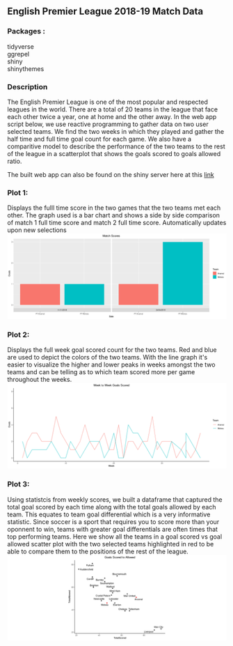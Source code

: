 ## English Premier League 2018-19 Match Data


### Packages :
tidyverse <br />
ggrepel <br />
shiny <br />
shinythemes <br />


### Description
The English Premier League is one of the most popular and respected leagues in the world. There are a total of 20 teams in the league that face each other twice a year, one at home and the other away. In the web app script below, we use reactive programming to gather data on two user selected teams. We find the two weeks in which they played and gather the half time and full time goal count for each game. We also have a comparitive model to describe the performance of the two teams to the rest of the league in a scatterplot that shows the goals scored to goals allowed ratio. 


The built web app can also be found on the shiny server here at this [link](https://kalsangsherpa.shinyapps.io/1819EPLMatchInfo/) 

### Plot 1:
Displays the fulll time score in the two games that the two teams met each other. The graph used is a bar chart and shows a side by side comparison of match 1 full time score and match 2 full time score. Automatically updates upon new selections 
![](images/bargraph.png)

### Plot 2: 
Displays the full week goal scored count for the two teams. Red and blue are used to depict the colors of the two teams. With the line graph it's easier to visualize the higher and lower peaks in weeks amongst the two teams and can be telling as to which team scored more per game throughout the weeks.
![](images/linegraph.png)

### Plot 3: 
Using statistcis from weekly scores, we built a dataframe that captured the total goal scored by each time along with the total goals allowed by each team. This equates to team goal differential which is a very informative statistic. Since soccer is a sport that requires you to score more than your oponnent to win, teams with greater goal differentials are often times that top performing teams. Here we show all the teams in a goal scored vs goal allowed scatter plot with the two selected teams highlighted in red to be able to compare them to the positions of the rest of the league.
![](images/scatter.png)
